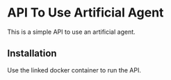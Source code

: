 # API To Use Artificial Agent

This is a simple API to use an artificial agent.

## Installation

Use the linked docker container to run the API.
